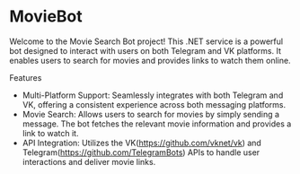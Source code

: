 # MovieBot

Welcome to the Movie Search Bot project! This .NET service is a powerful bot designed to interact with users on both Telegram and VK platforms. 
It enables users to search for movies and provides links to watch them online.

Features
- Multi-Platform Support: Seamlessly integrates with both Telegram and VK, offering a consistent experience across both messaging platforms.
- Movie Search: Allows users to search for movies by simply sending a message. The bot fetches the relevant movie information and provides a link to watch it.
- API Integration: Utilizes the VK(https://github.com/vknet/vk) and Telegram(https://github.com/TelegramBots) APIs to handle user interactions and deliver movie links.